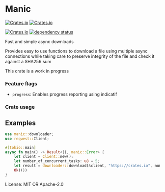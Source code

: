 # Manic

[![Crates.io](https://img.shields.io/crates/l/manic)](https://github.com/x0f5c3/manic)
[![Crates.io](https://img.shields.io/crates/v/manic)](https://crates.io/crates/manic)

[![Crates.io](https://img.shields.io/crates/d/manic)](https://crates.io/crates/manic)
[![dependency status](https://deps.rs/crate/manic/0.6.0/status.svg)](https://deps.rs/crate/manic/0.6.0)


Fast and simple async downloads

Provides easy to use functions to download a file using multiple async connections
while taking care to preserve integrity of the file and check it against a SHA256 sum

This crate is a work in progress



### Feature flags

- `progress`: Enables progress reporting using indicatif


### Crate usage

## Examples



```rust
use manic::downloader;
use reqwest::Client;

#[tokio::main]
async fn main() -> Result<(), manic::Error> {
    let client = Client::new();
    let number_of_concurrent_tasks: u8 = 5;
    let result = downloader::download(&client, "https://crates.io", number_of_concurrent_tasks).await?;
    Ok(())
}
```



License: MIT OR Apache-2.0
